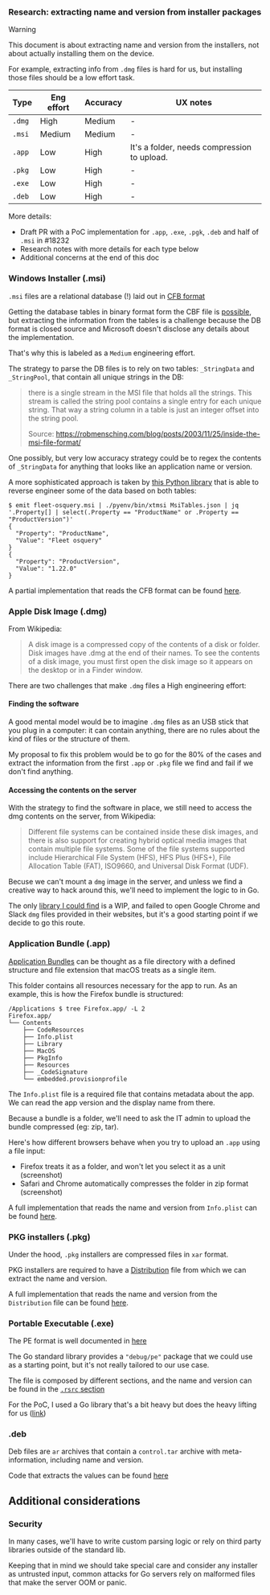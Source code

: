 ### Research: extracting name and version from installer packages

> [!WARNING]
> This document is about extracting name and version from the installers, not
> about actually installing them on the device.
>
> For example, extracting info from `.dmg` files is hard for us, but installing
> those files should be a low effort task.

| Type   | Eng effort | Accuracy | UX notes                                    |
| ------ | ---------- | -------- | ------------------------------------------- |
| `.dmg` | High       | Medium   | -                                           |
| `.msi` | Medium     | Medium   | -                                           |
| `.app` | Low        | High     | It's a folder, needs compression to upload. |
| `.pkg` | Low        | High     | -                                           |
| `.exe` | Low        | High     | -                                           |
| `.deb` | Low        | High     | -                                           |

More details:

- Draft PR with a PoC implementation for `.app`, `.exe`, `.pgk`, `.deb` and half of `.msi` in #18232
- Research notes with more details for each type below
- Additional concerns at the end of this doc

### Windows Installer (.msi)

`.msi` files are a relational database (!) laid out in [CFB format](https://learn.microsoft.com/en-us/openspecs/windows_protocols/ms-cfb/53989ce4-7b05-4f8d-829b-d08d6148375b)

Getting the database tables in binary format form the CBF file is
[possible](https://github.com/fleetdm/fleet/blob/85ee1f7bb9fe33ece20aca0f38678fb5390d3e9c/pkg/file/msi.go#L40-L41), but extracting the information from the tables is a challenge
because the DB format is closed source and Microsoft doesn't disclose any
details about the implementation.

That's why this is labeled as a `Medium` engineering effort.

The strategy to parse the DB files is to rely on two tables: `_StringData` and `_StringPool`,
that contain all unique strings in the DB:

> there is a single stream in the MSI file that holds all the strings. This
> stream is called the string pool contains a single entry for each unique
> string. That way a string column in a table is just an integer offset into
> the string pool.
>
> Source: https://robmensching.com/blog/posts/2003/11/25/inside-the-msi-file-format/

One possibly, but very low accuracy strategy could be to regex the contents of
`_StringData` for anything that looks like an application name or version.

A more sophisticated approach is taken by [this Python library](https://github.com/binref/refinery/blob/de99c87f6dedd6d42508a3d436b6df9181837e34/refinery/units/formats/msi.py#L131) that is able to reverse engineer some of the data based on both tables:

```
$ emit fleet-osquery.msi | ./pyenv/bin/xtmsi MsiTables.json | jq '.Property[] | select(.Property == "ProductName" or .Property == "ProductVersion")'
{
  "Property": "ProductName",
  "Value": "Fleet osquery"
}
{
  "Property": "ProductVersion",
  "Value": "1.22.0"
}
```

A partial implementation that reads the CFB format can be found [here](https://github.com/fleetdm/fleet/blob/85ee1f7bb9fe33ece20aca0f38678fb5390d3e9c/pkg/file/msi.go).

### Apple Disk Image (.dmg)

From Wikipedia:

> A disk image is a compressed copy of the contents of a disk or folder. Disk
> images have .dmg at the end of their names. To see the contents of a disk
> image, you must first open the disk image so it appears on the desktop or in
> a Finder window.

There are two challenges that make `.dmg` files a High engineering effort:

#### Finding the software

A good mental model would be to imagine `.dmg` files as an USB stick that you
plug in a computer: it can contain anything, there are no rules about the kind
of files or the structure of them.

My proposal to fix this problem would be to go for the 80% of the cases and
extract the information from the first `.app` or `.pkg` file we find and fail
if we don't find anything.

#### Accessing the contents on the server

With the strategy to find the software in place, we still need to access the
dmg contents on the server, from Wikipedia:

> Different file systems can be contained inside these disk images, and there
> is also support for creating hybrid optical media images that contain
> multiple file systems. Some of the file systems supported include
> Hierarchical File System (HFS), HFS Plus (HFS+), File Allocation Table (FAT),
> ISO9660, and Universal Disk Format (UDF).

Becuse we can't mount a `dmg` image in the server, and unless we find a
creative way to hack around this, we'll need to implement the logic to in Go.

The only [library I could find](https://github.com/blacktop/go-apfs) is a WIP,
and failed to open Google Chrome and Slack `dmg` files provided in their
websites, but it's a good starting point if we decide to go this route.

### Application Bundle (.app)

[Application Bundles](https://developer.apple.com/library/archive/documentation/CoreFoundation/Conceptual/CFBundles/BundleTypes/BundleTypes.html#//apple_ref/doc/uid/10000123i-CH101-SW5) can be thought as a file directory with a defined structure and file extension
that macOS treats as a single item.

This folder contains all resources necessary for the app to run. As an example,
this is how the Firefox bundle is structured:

```
/Applications $ tree Firefox.app/ -L 2
Firefox.app/
└── Contents
    ├── CodeResources
    ├── Info.plist
    ├── Library
    ├── MacOS
    ├── PkgInfo
    ├── Resources
    ├── _CodeSignature
    └── embedded.provisionprofile
```

The `Info.plist` file is a required file that contains metadata about the app.
We can read the app version and the display name from there.

Because a bundle is a folder, we'll need to ask the IT admin to upload the
bundle compressed (eg: zip, tar).

Here's how different browsers behave when you try to upload an `.app` using a
file input:

- Firefox treats it as a folder, and won't let you select it as a unit (screenshot)
- Safari and Chrome automatically compresses the folder in zip format (screenshot)

A full implementation that reads the name and version from `Info.plist` can be found [here](https://github.com/fleetdm/fleet/blob/85ee1f7bb9fe33ece20aca0f38678fb5390d3e9c/pkg/file/app.go).

### PKG installers (.pkg)

Under the hood, `.pkg` installers are compressed files in `xar` format.

PKG installers are required to have a [Distribution](https://developer.apple.com/library/archive/documentation/DeveloperTools/Reference/DistributionDefinitionRef/Chapters/Distribution_XML_Ref.html) file from which we can extract the name and version.

A full implementation that reads the name and version from the `Distribution` file
can be found [here](https://github.com/fleetdm/fleet/blob/85ee1f7bb9fe33ece20aca0f38678fb5390d3e9c/pkg/file/xar.go).

### Portable Executable (.exe)

The PE format is well documented in [here](https://learn.microsoft.com/en-us/windows/win32/debug/pe-format)

The Go standard library provides a `"debug/pe"` package that we could use as a starting point, but it's not really tailored to our use case.

The file is composed by different sections, and the name and version can be found in the [`.rsrc` section](https://learn.microsoft.com/en-us/windows/win32/debug/pe-format#the-rsrc-section)

For the PoC, I used a Go library that's a bit heavy but does the heavy lifting for us ([link](https://github.com/fleetdm/fleet/blob/85ee1f7bb9fe33ece20aca0f38678fb5390d3e9c/pkg/file/pe.go))

### .deb

Deb files are `ar` archives that contain a `control.tar` archive with
meta-information, including name and version.

Code that extracts the values can be found [here](https://github.com/sassoftware/relic/blob/6c510a666832163a5d02587bda8be970d5e29b8c/lib/signdeb/control.go#L38-L39)

## Additional considerations

### Security

In many cases, we'll have to write custom parsing logic or rely on third party libraries outside of the standard lib.

Keeping that in mind we should take special care and consider any installer as untrusted input, common attacks for Go servers rely on malformed files that make the server OOM or panic.


